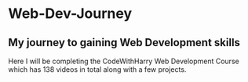 # Web-Dev-Journey
## My journey to gaining Web Development skills
Here I will be completing the CodeWithHarry Web Development Course which has 138 videos in total along with a few projects.

